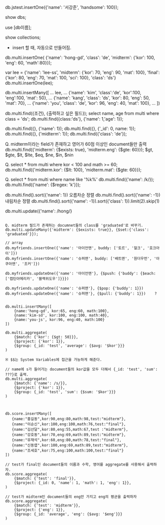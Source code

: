 db.jstest.insertOne({'name': '서강준', 'handsome': 100});

show dbs;

use [db이름];

show collections;
 - insert 할 때, 자동으로 만들어짐.

db.multi.insertOne(
{'name': 'hong-gd', 'class': 'de', 'midterm': {'kor': 100, 'eng': 60, 'math':80}});

var lee = {'name': 'lee-ss', 'midterm': {'kor': 70, 'eng': 90, 'mat': 100}, 'final': {'kor': 80, 'eng': 70, 'mat': 100, 'sci': 100}, 'class': 'ds'}
db.multi.insertOne(lee);

db.multi.insertMany([
... lee,
... {'name': 'kim', 'class':'de', 'kor':100, 'eng':100, 'mat': 50},
... {'name': 'kang', 'class': 'ds', 'kor': 80, 'eng': 50, 'mat': 70},
... {'name': 'you', 'class': 'de', 'kor': 96, 'eng': 40, 'mat': 100},
... ])


db.multi.find({조건}, {출력하고 싶은 필드});
select name, age from multi where class = 'ds';
db.multi.find({class:'ds'}, {'name': 1,'age': 1});

db.multi.find({}, {'name': 1});
db.multi.find({}, {'_id': 0, name: 1});
db.multi.find({}, {'midterm': 1});
db.multi.find({'class': 'de'});

Q. midterm이라는 field가 존재하고 영어가 60점 이상인 document들만 출력
db.multi.find({'midterm': {$exists: true}, 'midterm.eng': {$gte: 60}});
$gt, $gte, $lt, $lte, $eq, $ne, $in, $nin

Q. select * from multi where kor < 100 and math >= 60;
db.multi.find({'midterm.kor': {$lt: 100}, 'midterm.mat': {$gte: 60}});

Q. select * from multi where name like '%k%'
db.multi.find({'name': /k/});
db.multi.find({'name': {$regex: 'k'}});


db.multi.find().sort({'name': 1})       오름차순 정렬
db.multi.find().sort({'name': -1})      내림차순 정렬
db.multi.find().sort({'name': -1}).sort({'class': 1}).limit(2).skip(1)

db.multi.update({'name': /hong/}
~~~

Q. midterm 필드가 존재하는 documnet들의 class를 'graduated'로 바꾸기.
db.multi.updateMany({'midterm': {$exists: true}}, {$set:{'class': 'graduated'}});

// array
db.myfriends.insertOne({'name': '아이언맨', buddy: ['토르', '헐크', '호크아이']})
db.myfriends.insertOne({'name': '슈퍼맨', buddy: ['배트맨', '원더우먼', '아쿠아맨', '조커']})

db.myfriends.updateOne({'name': '아이언맨'}, {$push: {'buddy': {$each: ['캡틴아메리카', '블랙위도우']}}})

db.myfriends.updateOne({'name': '슈퍼맨'}, {$pop: {'buddy': 1}})
db.myfriends.updateOne({'name': '슈퍼맨'}, {$pull: {'buddy': 1}})    ?


db.multi.insertMany([
    {name:'hong-gd', kor:65, eng:60, math:100},
    {name:'kim-sd', kor:100, eng:100, math:40},
    {name:'you-js', kor:96, eng:40, math:100}
])

db.multi.aggregate(
    {$match: {'kor': {$gt: 50}}},
    {$project: {'kor': 1}},
    {$group: {_id: 'test', 'average': {$avg: '$kor'}}}
)

※ $$는 System Variables에 접근을 가능하게 해준다.

// name에 s가 들어가는 document들의 kor값을 모두 더해서 {_id: 'test', 'sum': ???}로 출력.
db.multi.aggregate(
    {$match: {'name': /s/}},
    {$project: {'kor': 1}},
    {$group: {_id: 'test', 'sum': {$sum: '$kor'}}}
)



db.score.insertMany([
   {name:"홍길동",kor:90,eng:80,math:98,test:"midterm"},
   {name:"이순신",kor:100,eng:100,math:76,test:"final"},
   {name:"김선달",kor:80,eng:55,math:67,test :"midterm"},
   {name:"강호동",kor:70,eng:69,math:89,test:"midterm"},   
   {name:"유재석",kor:60,eng:80,math:78,test:"final"},
   {name:"신동엽",kor:100,eng:69,math:89,test:"midterm"},
   {name:"조세호",kor:75,eng:100,math:100,test:"final"}
])

// test가 final인 document들의 이름과 수학, 영어를 aggregate를 사용해서 출력하자.
db.score.aggregate(
    {$match: {'test': 'final'}},
    {$project: {_id: 0, 'name': 1, 'math': 1, 'eng': 1}},
)

// test가 midterm인 document들의 eng만 가지고 eng의 평균을 출력하자
db.score.aggregate(
    {$match: {'test': 'midterm'}},
    {$project: {'eng': 1}},
    {$group: {_id: 'average', 'eng': {$avg: '$eng'}}}
)